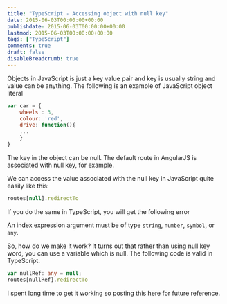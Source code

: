 ```yaml
---
title: "TypeScript - Accessing object with null key"
date: 2015-06-03T00:00:00+00:00
publishdate: 2015-06-03T00:00:00+00:00
lastmod: 2015-06-03T00:00:00+00:00
tags: ["TypeScript"]
comments: true
draft: false
disableBreadcrumb: true
---
```


<p>Objects in JavaScript is just a key value pair and key is usually string and value can be anything. The following is an example of JavaScript object literal</p>

```js
var car = {
    wheels : 3,
    colour: 'red',
    drive: function(){
    ...
    }
}
```    

<p>The key in the object can be null. The default route in AngularJS is associated with null key, for example.</p>
<p>We can access the value associated with the null key in JavaScript quite easily like this:</p>

```js
routes[null].redirectTo
```

<p>If you do the same in TypeScript, you will get the following error</p>

An index expression argument must be of type `string`, `number`, `symbol`, or `any`.

<p>So, how do we make it work? It turns out that rather than using null key word, you can use a variable which is null. The following code is valid in TypeScript.</p>

```ts
var nullRef: any = null;
routes[nullRef].redirectTo
```

<p>I spent long time to get it working so posting this here for future reference.</p>